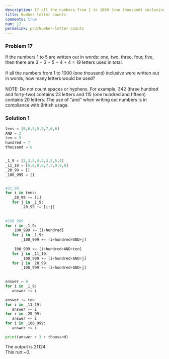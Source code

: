 ```yaml
---
description: If all the numbers from 1 to 1000 (one thousand) inclusive were written out in words, how many letters would be used?
title: Number letter counts
comments: true
num: 17
permalink: pro/Number-letter-counts
---
```

<div class='problem'>
<h3>Problem 17</h3>   
If the numbers 1 to 5 are written out in words: one, two, three, four, five, then there are 3 + 3 + 5 + 4 + 4 = 19 letters used in total.<br><br>If all the numbers from 1 to 1000 (one thousand) inclusive were written out in words, how many letters would be used?<br><br>NOTE: Do not count spaces or hyphens. For example, 342 (three hundred and forty-two) contains 23 letters and 115 (one hundred and fifteen) contains 20 letters. The use of "and" when writing out numbers is in compliance with British usage.
</div>   

<h3>Solution 1</h3>

 ```python   
tens = [6,6,5,5,5,7,6,6]                 
AND = 3
ten = 3
hundred = 7
thousand = 8


_1_9 = [3,3,5,4,4,3,5,5,4]            
_11_19 = [6,6,8,8,7,7,9,8,8]                    
_20_99 = []
_100_999 = []


#21_99
for i in tens:
    _20_99 += [i]
    for j in _1_9:
        _20_99 += [i+j]
    
        
#100_999
for i in _1_9:
    _100_999 += [i+hundred]
    for j in _1_9:
        _100_999 += [i+hundred+AND+j]
        
    _100_999 += [i+hundred+AND+ten]
    for j in _11_19:
        _100_999 += [i+hundred+AND+j]
    for j in _20_99:
        _100_999 += [i+hundred+AND+j]
        

answer = 0
for i in _1_9:
    answer += i

answer += ten
for i in _11_19:
    answer += i
for i in _20_99:
    answer += i
for i in _100_999:
    answer += i

print(answer + 3 + thousand)   
```   
The output is 21124.   
This run:~0.
